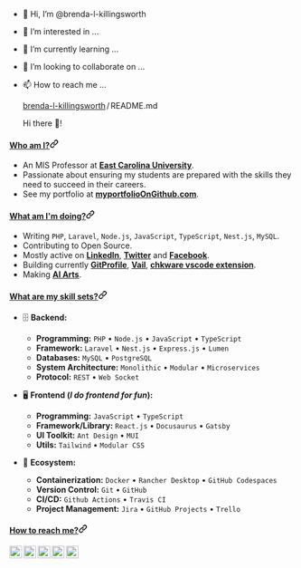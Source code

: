 - 👋 Hi, I’m @brenda-l-killingsworth
- 👀 I’m interested in ...
- 🌱 I’m currently learning ...
- 💞️ I’m looking to collaborate on ...

- 📫 How to reach me ...


  <div class="Box mt-4 profile-readme">
  <div class="Box-body p-4">
    <div class="d-flex flex-justify-between">
      <div class="text-mono text-small mb-3">
        <a href="https://github.com/brenda-l-killingsworth/brenda-l-killingsworth" class="no-underline Link--primary">brenda-l-killingsworth</a><span class="color-fg-muted d-inline-block" style="padding:0px 2px;">/</span>README<span class="color-fg-muted">.md</span>
      </div>

    </div>
    <article class="markdown-body entry-content container-lg f5" itemprop="text"><p dir="auto">Hi there 👋!</p>
<h4 id="user-content-who-i-am" dir="auto"><a class="heading-link" href="https://github.com/arifszn#who-i-am">Who am I?<svg class="octicon octicon-link" viewBox="0 0 16 16" version="1.1" width="16" height="16" aria-hidden="true"><path d="m7.775 3.275 1.25-1.25a3.5 3.5 0 1 1 4.95 4.95l-2.5 2.5a3.5 3.5 0 0 1-4.95 0 .751.751 0 0 1 .018-1.042.751.751 0 0 1 1.042-.018 1.998 1.998 0 0 0 2.83 0l2.5-2.5a2.002 2.002 0 0 0-2.83-2.83l-1.25 1.25a.751.751 0 0 1-1.042-.018.751.751 0 0 1-.018-1.042Zm-4.69 9.64a1.998 1.998 0 0 0 2.83 0l1.25-1.25a.751.751 0 0 1 1.042.018.751.751 0 0 1 .018 1.042l-1.25 1.25a3.5 3.5 0 1 1-4.95-4.95l2.5-2.5a3.5 3.5 0 0 1 4.95 0 .751.751 0 0 1-.018 1.042.751.751 0 0 1-1.042.018 1.998 1.998 0 0 0-2.83 0l-2.5 2.5a1.998 1.998 0 0 0 0 2.83Z"></path></svg></a></h4>
<ul dir="auto">
<li>An MIS Professor at <strong><a href="https://www.ecu.edu" rel="nofollow">East Carolina University</a></strong>.</li>
<li>Passionate about ensuring my students are prepared with the skills they need to succeed in their careers.</li>
<li>See my portfolio at <strong><a href="https://www.myportfolioOnGithub.com/" rel="nofollow">myportfolioOnGithub.com</a></strong>.</li>
</ul>
<h4 id="user-content-what-im-doing" dir="auto"><a class="heading-link" href="https://github.com/arifszn#what-im-doing">What am I'm doing?<svg class="octicon octicon-link" viewBox="0 0 16 16" version="1.1" width="16" height="16" aria-hidden="true"><path d="m7.775 3.275 1.25-1.25a3.5 3.5 0 1 1 4.95 4.95l-2.5 2.5a3.5 3.5 0 0 1-4.95 0 .751.751 0 0 1 .018-1.042.751.751 0 0 1 1.042-.018 1.998 1.998 0 0 0 2.83 0l2.5-2.5a2.002 2.002 0 0 0-2.83-2.83l-1.25 1.25a.751.751 0 0 1-1.042-.018.751.751 0 0 1-.018-1.042Zm-4.69 9.64a1.998 1.998 0 0 0 2.83 0l1.25-1.25a.751.751 0 0 1 1.042.018.751.751 0 0 1 .018 1.042l-1.25 1.25a3.5 3.5 0 1 1-4.95-4.95l2.5-2.5a3.5 3.5 0 0 1 4.95 0 .751.751 0 0 1-.018 1.042.751.751 0 0 1-1.042.018 1.998 1.998 0 0 0-2.83 0l-2.5 2.5a1.998 1.998 0 0 0 0 2.83Z"></path></svg></a></h4>
<ul dir="auto">
<li>Writing <code>PHP</code>, <code>Laravel</code>, <code>Node.js</code>, <code>JavaScript</code>, <code>TypeScript</code>, <code>Nest.js</code>, <code>MySQL</code>.</li>
<li>Contributing to Open Source.</li>
<li>Mostly active on <strong><a href="https://www.linkedin.com/in/ariful-alam" rel="nofollow">LinkedIn</a></strong>, <strong><a href="https://twitter.com/arif_szn" rel="nofollow">Twitter</a></strong> and <strong><a href="https://www.facebook.com/swozon" rel="nofollow">Facebook</a></strong>.</li>
<li>Building currently <strong><a href="https://github.com/arifszn/gitprofile">GitProfile</a></strong>, <strong><a href="https://github.com/arifszn/vail">Vail</a></strong>, <strong><a href="https://github.com/chkware/vscode-ext">chkware vscode extension</a></strong>.</li>
<li>Making <strong><a href="https://www.flickr.com/photos/191005122@N07/albums/with/72177720309830012" rel="nofollow">AI Arts</a></strong>.</li>
</ul>
<h4 id="user-content-what-are-my-skill-sets" dir="auto"><a class="heading-link" href="https://github.com/arifszn#what-are-my-skill-sets">What are my skill sets?<svg class="octicon octicon-link" viewBox="0 0 16 16" version="1.1" width="16" height="16" aria-hidden="true"><path d="m7.775 3.275 1.25-1.25a3.5 3.5 0 1 1 4.95 4.95l-2.5 2.5a3.5 3.5 0 0 1-4.95 0 .751.751 0 0 1 .018-1.042.751.751 0 0 1 1.042-.018 1.998 1.998 0 0 0 2.83 0l2.5-2.5a2.002 2.002 0 0 0-2.83-2.83l-1.25 1.25a.751.751 0 0 1-1.042-.018.751.751 0 0 1-.018-1.042Zm-4.69 9.64a1.998 1.998 0 0 0 2.83 0l1.25-1.25a.751.751 0 0 1 1.042.018.751.751 0 0 1 .018 1.042l-1.25 1.25a3.5 3.5 0 1 1-4.95-4.95l2.5-2.5a3.5 3.5 0 0 1 4.95 0 .751.751 0 0 1-.018 1.042.751.751 0 0 1-1.042.018 1.998 1.998 0 0 0-2.83 0l-2.5 2.5a1.998 1.998 0 0 0 0 2.83Z"></path></svg></a></h4>
<ul dir="auto">
<li>
<p dir="auto">🗄️ <strong>Backend:</strong></p>
<ul dir="auto">
<li><strong>Programming:</strong> <code>PHP</code> • <code>Node.js</code> • <code>JavaScript</code> • <code>TypeScript</code></li>
<li><strong>Framework:</strong> <code>Laravel</code> • <code>Nest.js</code> • <code>Express.js</code> • <code>Lumen</code></li>
<li><strong>Databases:</strong> <code>MySQL</code> • <code>PostgreSQL</code></li>
<li><strong>System Architecture:</strong> <code>Monolithic</code> • <code>Modular</code> • <code>Microservices</code></li>
<li><strong>Protocol:</strong> <code>REST</code> • <code>Web Socket</code></li>
</ul>
</li>
<li>
<p dir="auto">🖥 <strong>Frontend (<em>I do frontend for fun</em>):</strong></p>
<ul dir="auto">
<li><strong>Programming:</strong> <code>JavaScript</code> • <code>TypeScript</code></li>
<li><strong>Framework/Library:</strong> <code>React.js</code> • <code>Docusaurus</code> • <code>Gatsby</code></li>
<li><strong>UI Toolkit:</strong> <code>Ant Design</code> • <code>MUI</code></li>
<li><strong>Utils:</strong> <code>Tailwind</code> • <code>Modular CSS</code></li>
</ul>
</li>
<li>
<p dir="auto">🎡 <strong>Ecosystem:</strong></p>
<ul dir="auto">
<li><strong>Containerization:</strong> <code>Docker</code> • <code>Rancher Desktop</code> • <code>GitHub Codespaces</code></li>
<li><strong>Version Control:</strong> <code>Git</code> • <code>GitHub</code></li>
<li><strong>CI/CD:</strong> <code>Github Actions</code> • <code>Travis CI</code></li>
<li><strong>Project Management:</strong> <code>Jira</code> • <code>GitHub Projects</code> • <code>Trello</code></li>
</ul>
</li>
</ul>
<h4 id="user-content-how-to-reach-me" dir="auto"><a class="heading-link" href="https://github.com/brenda-l-killingsworth#how-to-reach-me">How to reach me?<svg class="octicon octicon-link" viewBox="0 0 16 16" version="1.1" width="16" height="16" aria-hidden="true"><path d="m7.775 3.275 1.25-1.25a3.5 3.5 0 1 1 4.95 4.95l-2.5 2.5a3.5 3.5 0 0 1-4.95 0 .751.751 0 0 1 .018-1.042.751.751 0 0 1 1.042-.018 1.998 1.998 0 0 0 2.83 0l2.5-2.5a2.002 2.002 0 0 0-2.83-2.83l-1.25 1.25a.751.751 0 0 1-1.042-.018.751.751 0 0 1-.018-1.042Zm-4.69 9.64a1.998 1.998 0 0 0 2.83 0l1.25-1.25a.751.751 0 0 1 1.042.018.751.751 0 0 1 .018 1.042l-1.25 1.25a3.5 3.5 0 1 1-4.95-4.95l2.5-2.5a3.5 3.5 0 0 1 4.95 0 .751.751 0 0 1-.018 1.042.751.751 0 0 1-1.042.018 1.998 1.998 0 0 0-2.83 0l-2.5 2.5a1.998 1.998 0 0 0 0 2.83Z"></path></svg></a></h4>

</a>
<a href="https://www.linkedin.com/in/killingsworthb" rel="nofollow">
  <img align="left" alt="LinkedIn" width="22px" src="./arifszn (Dr. Brenda Killingsworth) · GitHub_files/linkedin.svg" style="max-width: 100%;">
</a>
<a href="https://www.facebook.com/swozon" rel="nofollow">
  <img align="left" alt="Facebook" width="22px" src="./arifszn (Ariful Alam) · GitHub_files/facebook.svg" style="max-width: 100%;">
</a>
<a href="https://dev.to/arifszn" rel="nofollow">
  <img align="left" alt="Dev" width="22px" src="./arifszn (Ariful Alam) · GitHub_files/dev.svg" style="max-width: 100%;">
</a>
<a href="https://medium.com/@arifszn" rel="nofollow">
  <img align="left" alt="Medium" width="22px" src="./arifszn (Ariful Alam) · GitHub_files/medium.svg" style="max-width: 100%;">
</a>
<a href="mailto:arifulalamszn@gmail.com">
  <img align="left" alt="Mail" width="22px" src="./arifszn (Ariful Alam) · GitHub_files/gmail.svg" style="max-width: 100%;">
</a>
<br>
<br>
<br>

<!---
brenda-l-killingsworth/brenda-l-killingsworth is a ✨ special ✨ repository because its `README.md` (this file) appears on your GitHub profile.
You can click the Preview link to take a look at your changes.
--->
